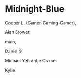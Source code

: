 # Midnight-Blue
Cooper L. (Gamer-Gaming-Gamer),

Alan Brower,

 main,

Daniel G

Michael Yeh
Antje Cramer

Kylie